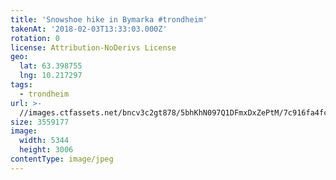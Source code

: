 ```yaml
---
title: 'Snowshoe hike in Bymarka #trondheim'
takenAt: '2018-02-03T13:33:03.000Z'
rotation: 0
license: Attribution-NoDerivs License
geo:
  lat: 63.398755
  lng: 10.217297
tags:
  - trondheim
url: >-
  //images.ctfassets.net/bncv3c2gt878/5bhKhN097Q1DFmxDxZePtM/7c916fa4fc6bb5c46b466afffae13fb3/snowshoe-hike-in-bymarka-trondheim_39351687104_o
size: 3559177
image:
  width: 5344
  height: 3006
contentType: image/jpeg
---
```


